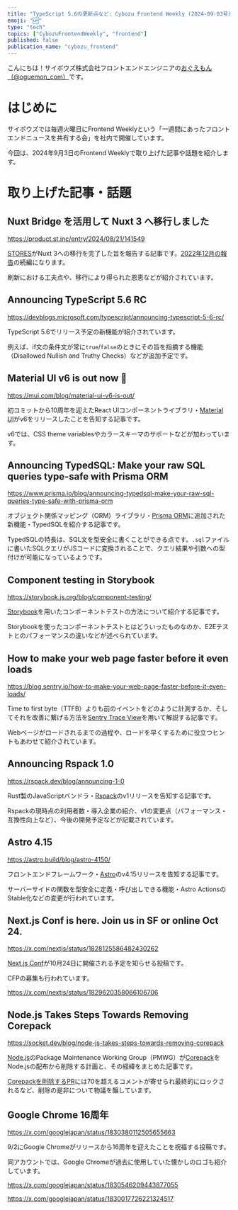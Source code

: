 ```yaml
---
title: "TypeScript 5.6の更新点など: Cybozu Frontend Weekly (2024-09-03号)"
emoji: "🆙"
type: "tech"
topics: ["CybozuFrontendWeekly", "frontend"]
published: false
publication_name: "cybozu_frontend"
---
```


こんにちは！サイボウズ株式会社フロントエンドエンジニアの[おぐえもん（@oguemon_com）](https://twitter.com/oguemon_com)です。

# はじめに

サイボウズでは毎週火曜日にFrontend Weeklyという「一週間にあったフロントエンドニュースを共有する会」を社内で開催しています。

今回は、2024年9月3日のFrontend Weeklyで取り上げた記事や話題を紹介します。

# 取り上げた記事・話題

## Nuxt Bridge を活用して Nuxt 3 へ移行しました

https://product.st.inc/entry/2024/08/21/141549

[STORES](https://stores.jp/)がNuxt 3への移行を完了した旨を報告する記事です。[2022年12月の報告](https://product.st.inc/entry/2022/12/11/112330)の続編になります。

刷新における工夫点や、移行により得られた恩恵などが紹介されています。

## Announcing TypeScript 5.6 RC

https://devblogs.microsoft.com/typescript/announcing-typescript-5-6-rc/

TypeScript 5.6でリリース予定の新機能が紹介されています。

例えば、if文の条件文が常に`true`/`false`のときにその旨を指摘する機能（Disallowed Nullish and Truthy Checks）などが追加予定です。

## Material UI v6 is out now 🎉

https://mui.com/blog/material-ui-v6-is-out/

初コミットから10周年を迎えたReact UIコンポーネントライブラリ・[Material UI](https://github.com/mui/material-ui)がv6をリリースしたことを告知する記事です。

v6では、CSS theme variablesやカラースキーマのサポートなどが加わっています。

## Announcing TypedSQL: Make your raw SQL queries type-safe with Prisma ORM

https://www.prisma.io/blog/announcing-typedsql-make-your-raw-sql-queries-type-safe-with-prisma-orm

オブジェクト関係マッピング（ORM）ライブラリ・[Prisma ORM](https://www.prisma.io/orm)に追加された新機能・TypedSQLを紹介する記事です。

TypedSQLの特長は、SQL文を型安全に書くことができる点です。`.sql`ファイルに書いたSQLクエリがJSコードに変換されることで、クエリ結果や引数への型付けが可能になっているようです。

## Component testing in Storybook

https://storybook.js.org/blog/component-testing/

[Storybook](https://storybook.js.org/)を用いたコンポーネントテストの方法について紹介する記事です。

Storybookを使ったコンポーネントテストとはどういったものなのか、E2Eテストとのパフォーマンスの違いなどが述べられています。

## How to make your web page faster before it even loads

https://blog.sentry.io/how-to-make-your-web-page-faster-before-it-even-loads/

Time to first byte（TTFB）よりも前のイベントをどのように計測するか、そしてそれを改善に繋げる方法を[Sentry Trace View](https://docs.sentry.io/concepts/key-terms/tracing/trace-view/)を用いて解説する記事です。

Webページがロードされるまでの過程や、ロードを早くするために役立つヒントもあわせて紹介されています。

## Announcing Rspack 1.0

https://rspack.dev/blog/announcing-1-0

Rust製のJavaScriptバンドラ・[Rspack](https://rspack.dev/)のv1リリースを告知する記事です。

Rspackの現時点の利用者数・導入企業の紹介、v1の変更点（パフォーマンス・互換性向上など）、今後の開発予定などが記載されています。

## Astro 4.15

https://astro.build/blog/astro-4150/

フロントエンドフレームワーク・[Astro](https://astro.build/)のv4.15リリースを告知する記事です。

サーバーサイドの関数を型安全に定義・呼び出しできる機能・Astro ActionsのStable化などの変更が行われています。

## Next.js Conf is here. Join us in SF or online Oct 24.

https://x.com/nextjs/status/1828125586482430262

[Next.js Conf](https://nextjs.org/conf)が10月24日に開催される予定を知らせる投稿です。

CFPの募集も行われています。

https://x.com/nextjs/status/1829620358066106706

## Node.js Takes Steps Towards Removing Corepack

https://socket.dev/blog/node-js-takes-steps-towards-removing-corepack

[Node.js](https://nodejs.org/en)のPackage Maintenance Working Group（PMWG）が[Corepack](https://github.com/nodejs/corepack)をNode.jsの配布から削除する計画と、その経緯をまとめた記事です。

[Corepackを削除するPR](https://github.com/nodejs/node/pull/51981)には70を超えるコメントが寄せられ最終的にロックされるなど、削除の是非について物議を醸しています。

## Google Chrome 16周年

https://x.com/googlejapan/status/1830380112505655663

9/2にGoogle Chromeがリリースから16周年を迎えたことを祝福する投稿です。

同アカウントでは、Google Chromeが過去に使用していた懐かしのロゴも紹介しています。

https://x.com/googlejapan/status/1830546209443877055

https://x.com/googlejapan/status/1830017726221324517